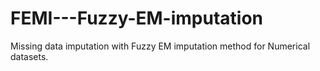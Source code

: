 # FEMI---Fuzzy-EM-imputation
Missing data imputation with Fuzzy EM imputation method for Numerical datasets.
